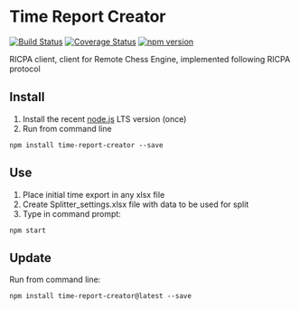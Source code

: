 # Time Report Creator
[![Build Status](https://api.travis-ci.com/Scorpibear/time-report-creator.svg?branch=main)](https://www.travis-ci.com/github/Scorpibear/time-report-creator)
[![Coverage Status](https://codecov.io/gh/Scorpibear/time-report-creator/branch/main/graph/badge.svg)](https://codecov.io/gh/Scorpibear/time-report-creator)
[![npm version](https://badge.fury.io/js/time-report-creator.svg)](https://www.npmjs.com/package/time-report-creator)

RICPA client, client for Remote Chess Engine, implemented following RICPA protocol

## Install
1. Install the recent [node.js](https://nodejs.org/en/) LTS version (once)
2. Run from command line
```
npm install time-report-creator --save
```

## Use
1. Place initial time export in any xlsx file
2. Create Splitter_settings.xlsx file with data to be used for split
3. Type in command prompt:
```
npm start
```

## Update
Run from command line:
```
npm install time-report-creator@latest --save
```
